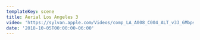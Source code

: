 ```yaml
---
templateKey: scene
title: Aerial Los Angeles 3
video: 'https://sylvan.apple.com/Videos/comp_LA_A008_C004_ALT_v33_6Mbps.mov'
date: '2018-10-05T00:00:00-06:00'
---
```


